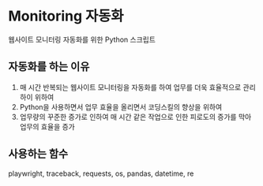 # Monitoring 자동화

웹사이트 모니터링 자동화를 위한 Python 스크립트

## 자동화를 하는 이유

1. 매 시간 반복되는 웹사이트 모니터링을 자동화를 하여 업무를 더욱 효율적으로 관리하이 위하여
2. Python을 사용하면서 업무 효율을 올리면서 코딩스킬의 향상을 위하여
3. 업무량의 꾸준한 증가로 인하여 매 시간 같은 작업으로 인한 피로도의 증가를 막아 업무의 효율을 증가

## 사용하는 함수

playwright, traceback, requests, os, pandas, datetime, re

